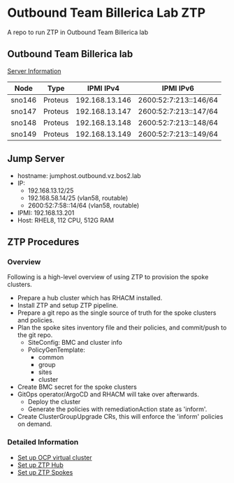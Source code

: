 # Outbound Team Billerica Lab ZTP

A repo to run ZTP in Outbound Team Billerica lab

## Outbound Team Billerica lab

[Server Information](https://docs.google.com/spreadsheets/d/1FLUAhX9ycr1A26UmvwD7Ck2eEhkYA6Xv7DXUvU_ql-4/edit#gid=0)

|  Node  |  Type   |   IPMI IPv4    |       IPMI IPv6       |                         
|:------:|:-------:|:--------------:|:---------------------:|
| sno146 | Proteus | 192.168.13.146 | 2600:52:7:213::146/64 |
| sno147 | Proteus | 192.168.13.147 | 2600:52:7:213::147/64 | 
| sno148 | Proteus | 192.168.13.148 | 2600:52:7:213::148/64 |
| sno149 | Proteus | 192.168.13.149 | 2600:52:7:213::149/64 |

## Jump Server

- hostname: jumphost.outbound.vz.bos2.lab
- IP:
    - 192.168.13.12/25
    - 192.168.58.14/25 (vlan58, routable)
    - 2600:52:7:58::14/64 (vlan58, routable)
- IPMI: 192.168.13.201
- Host: RHEL8, 112 CPU, 512G RAM

## ZTP Procedures 

### Overview

Following is a high-level overview of using ZTP to provision the spoke clusters.

- Prepare a hub cluster which has RHACM installed.
- Install ZTP and setup ZTP pipeline.
- Prepare a git repo as the single source of truth for the spoke clusters and policies.
- Plan the spoke sites inventory file and their policies, and commit/push to the git repo.
  - SiteConfig: BMC and cluster info
  - PolicyGenTemplate: 
    - common
    - group
    - sites
    - cluster
- Create BMC secret for the spoke clusters
- GitOps operator/ArgoCD and RHACM will take over afterwards. 
  - Deploy the cluster
  - Generate the policies with remediationAction state as 'inform'.
- Create ClusterGroupUpgrade CRs, this will enforce the 'inform' policies on demand.

### Detailed Information

- [Set up OCP virtual cluster](./ocp-virtual-cluster/README.md)
- [Set up ZTP Hub](./ztp-hub/README.md)
- [Set up ZTP Spokes](./ztp-spokes/README.md)
